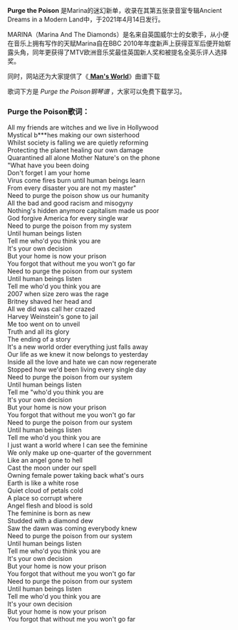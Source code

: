 

**Purge the Poison** 是Marina的迷幻新单，收录在其第五张录音室专辑Ancient Dreams in a Modern
Land中，于2021年4月14日发行。

MARINA（Marina And The Diamonds）是名来自英国威尔士的女歌手，从小便在音乐上拥有写作的天赋Marina自在BBC
2010年年度新声上获得亚军后便开始崭露头角，同年更获得了MTV欧洲音乐奖最佳英国新人奖和被提名全英乐评人选择奖。

同时，网站还为大家提供了《[ **Man's World**](Music-12368-Mans-World-Marina.html "Man's
World")》曲谱下载

歌词下方是 _Purge the Poison钢琴谱_ ，大家可以免费下载学习。

### Purge the Poison歌词：

All my friends are witches and we live in Hollywood  
Mystical b***hes making our own sisterhood  
Whilst society is falling we are quietly reforming  
Protecting the planet healing our own damage  
Quarantined all alone Mother Nature's on the phone  
"What have you been doing  
Don't forget I am your home  
Virus come fires burn until human beings learn  
From every disaster you are not my master"  
Need to purge the poison show us our humanity  
All the bad and good racism and misogyny  
Nothing's hidden anymore capitalism made us poor  
God forgive America for every single war  
Need to purge the poison from my system  
Until human beings listen  
Tell me who'd you think you are  
It's your own decision  
But your home is now your prison  
You forgot that without me you won't go far  
Need to purge the poison from our system  
Until human beings listen  
Tell me who'd you think you are  
2007 when size zero was the ⁣⁣⁣rage  
Britney shaved her head and  
All we did was call her crazed  
Harvey Weinstein's gone to jail  
Me too went on to unveil  
Truth and all its glory  
The ending of a story  
It's a new world order everything just falls away  
Our life as we knew it now belongs to yesterday  
Inside all the love and hate we can now regenerate  
Stopped how we'd been living every single day  
Need to purge the poison from our system  
Until human beings listen  
Tell me "who'd you think you are  
It's your own decision  
But your home is now your prison  
You forgot that without me you won't go far  
Need to purge the poison from our system  
Until human beings listen  
Tell me who'd you think you are  
I just want a world where I can see the feminine  
We only make up one-quarter of the government  
Like an angel gone to hell  
Cast the moon under our spell  
Owning female power taking back what's ours  
Earth is like a white rose  
Quiet cloud of petals cold  
A place so corrupt where  
Angel flesh and blood is sold  
The feminine is born as new  
Studded with a diamond dew  
Saw the dawn was coming everybody knew  
Need to purge the poison from our system  
Until human beings listen  
Tell me who'd you think you are  
It's your own decision  
But your home is now your prison  
You forgot that without me you won't go far  
Need to purge the poison from our system  
Until human beings listen  
Tell me who'd you think you are  
It's your own decision  
But your home is now your prison  
You forgot that without me you won't go far


